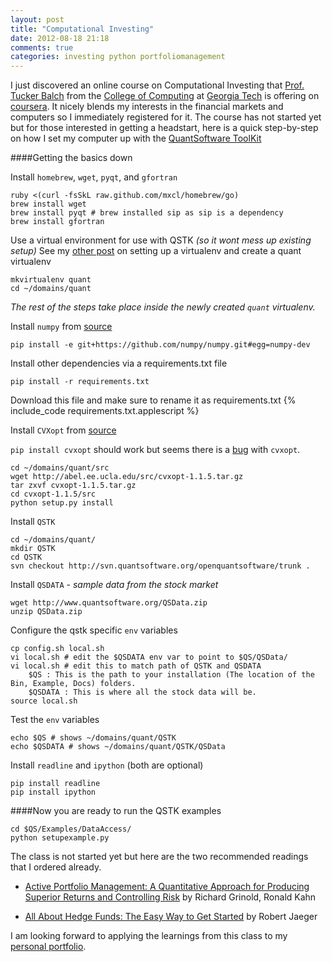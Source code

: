 ```yaml
---
layout: post
title: "Computational Investing"
date: 2012-08-18 21:18
comments: true
categories: investing python portfoliomanagement
---
```

I just discovered an online course on Computational Investing that [Prof. Tucker Balch](http://www.cc.gatech.edu/~tucker/) from the [College of Computing](http://www.cc.gatech.edu/) at [Georgia Tech](http://www.gatech.edu/) is offering on [coursera](https://www.coursera.org/course/compinvesting1). It nicely blends my interests in the financial markets and computers so I immediately registered for it. The course has not started yet but for those interested in getting a headstart, here is a quick step-by-step on how I set my computer up with the [QuantSoftware ToolKit](http://wiki.quantsoftware.org/index.php)

####Getting the basics down

Install `homebrew`, `wget`, `pyqt`, and `gfortran`

	ruby <(curl -fsSkL raw.github.com/mxcl/homebrew/go)
	brew install wget
	brew install pyqt # brew installed sip as sip is a dependency
	brew install gfortran
	
 Use a virtual environment for use with QSTK *(so it wont mess up existing setup)* See my [other post](/blog/2012/08/17/python-virtualenv/) on setting up a virtualenv  and create a quant virtualenv

	mkvirtualenv quant
	cd ~/domains/quant

*The rest of the steps take place inside the newly created `quant` virtualenv.*

Install `numpy` from [source](https://github.com/numpy/numpy)
	
	pip install -e git+https://github.com/numpy/numpy.git#egg=numpy-dev

Install other dependencies via a requirements.txt file

	pip install -r requirements.txt

Download this file and make sure to rename it as requirements.txt
{% include_code requirements.txt.applescript %}
	
Install `CVXopt` from [source](http://abel.ee.ucla.edu/cvxopt/index.html) 

`pip install cvxopt` should work but seems there is a [bug](http://sourceforge.net/tracker/?func=detail&aid=3561044&group_id=66150&atid=513503) with `cvxopt`. 
	
	cd ~/domains/quant/src
	wget http://abel.ee.ucla.edu/src/cvxopt-1.1.5.tar.gz
	tar zxvf cvxopt-1.1.5.tar.gz
	cd cvxopt-1.1.5/src
	python setup.py install

Install `QSTK`

	cd ~/domains/quant/
	mkdir QSTK
	cd QSTK
	svn checkout http://svn.quantsoftware.org/openquantsoftware/trunk .
	
Install `QSDATA` - *sample data from the stock market*

	wget http://www.quantsoftware.org/QSData.zip
	unzip QSData.zip

Configure the qstk specific `env` variables

	cp config.sh local.sh
	vi local.sh # edit the $QSDATA env var to point to $QS/QSData/
	vi local.sh # edit this to match path of QSTK and QSDATA
		$QS : This is the path to your installation (The location of the Bin, Example, Docs) folders.
		$QSDATA : This is where all the stock data will be.
	source local.sh
	
Test the `env` variables

	echo $QS # shows ~/domains/quant/QSTK
	echo $QSDATA # shows ~/domains/quant/QSTK/QSData
	
Install `readline` and `ipython` (both are optional)

	pip install readline
	pip install ipython
	
####Now you are ready to run the QSTK examples 

	cd $QS/Examples/DataAccess/
	python setupexample.py

The class is not started yet but here are the two recommended readings that I ordered already.

* [Active Portfolio Management: A Quantitative Approach for Producing Superior Returns and Controlling Risk](http://www.amazon.com/Active-Portfolio-Management-Quantitative-Controlling/dp/0070248826) by Richard Grinold, Ronald Kahn 

* [All About Hedge Funds: The Easy Way to Get Started](http://www.amazon.com/All-About-Hedge-Funds-Started/dp/0071393935) by Robert Jaeger

I am looking forward to applying the learnings from this class to my [personal portfolio](https://www.thinkorswim.com/tos/client/index.jsp).
